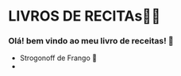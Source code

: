 # LIVROS DE RECITAs:woman_cook:

### Olá! bem vindo ao meu livro de receitas! :wave:

- Strogonoff de Frango :chicken:
- 
